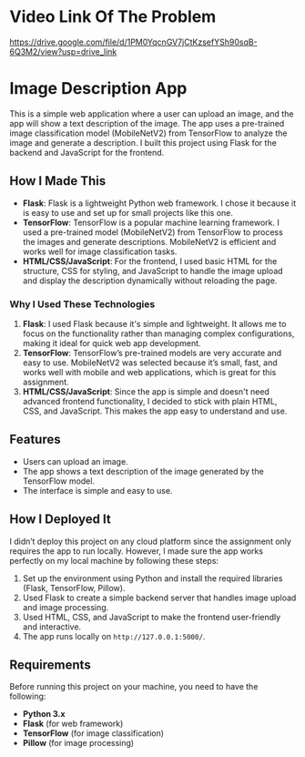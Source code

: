 # Video Link Of The Problem

https://drive.google.com/file/d/1PM0YqcnGV7jCtKzsefYSh90sqB-6Q3M2/view?usp=drive_link

# Image Description App

This is a simple web application where a user can upload an image, and the app will show a text description of the image. The app uses a pre-trained image classification model (MobileNetV2) from TensorFlow to analyze the image and generate a description. I built this project using Flask for the backend and JavaScript for the frontend.

## How I Made This



- **Flask**: Flask is a lightweight Python web framework. I chose it because it is easy to use and set up for small projects like this one.
- **TensorFlow**: TensorFlow is a popular machine learning framework. I used a pre-trained model (MobileNetV2) from TensorFlow to process the images and generate descriptions. MobileNetV2 is efficient and works well for image classification tasks.
- **HTML/CSS/JavaScript**: For the frontend, I used basic HTML for the structure, CSS for styling, and JavaScript to handle the image upload and display the description dynamically without reloading the page.

### Why I Used These Technologies

1. **Flask**: I used Flask because it's simple and lightweight. It allows me to focus on the functionality rather than managing complex configurations, making it ideal for quick web app development.
2. **TensorFlow**: TensorFlow’s pre-trained models are very accurate and easy to use. MobileNetV2 was selected because it’s small, fast, and works well with mobile and web applications, which is great for this assignment.
3. **HTML/CSS/JavaScript**: Since the app is simple and doesn't need advanced frontend functionality, I decided to stick with plain HTML, CSS, and JavaScript. This makes the app easy to understand and use.

## Features

- Users can upload an image.
- The app shows a text description of the image generated by the TensorFlow model.
- The interface is simple and easy to use.

## How I Deployed It

I didn’t deploy this project on any cloud platform since the assignment only requires the app to run locally. However, I made sure the app works perfectly on my local machine by following these steps:

1. Set up the environment using Python and install the required libraries (Flask, TensorFlow, Pillow).
2. Used Flask to create a simple backend server that handles image upload and image processing.
3. Used HTML, CSS, and JavaScript to make the frontend user-friendly and interactive.
4. The app runs locally on `http://127.0.0.1:5000/`.

## Requirements

Before running this project on your machine, you need to have the following:

- **Python 3.x**
- **Flask** (for web framework)
- **TensorFlow** (for image classification)
- **Pillow** (for image processing)

